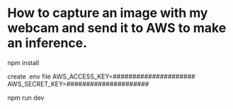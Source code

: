 # How to capture an image with my webcam and send it to AWS to make an inference.

npm install

create .env file
AWS_ACCESS_KEY=#####################<br/>
AWS_SECRET_KEY=#####################<br/>

npm run dev
